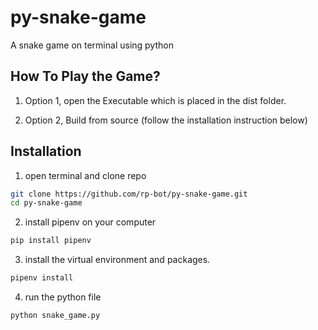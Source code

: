 # py-snake-game

A snake game on terminal using python

## How To Play the Game?

1. Option 1, open the Executable which is placed in the dist folder.

2. Option 2, Build from source (follow the installation instruction below)

## Installation

1.  open terminal and clone repo

```sh
git clone https://github.com/rp-bot/py-snake-game.git
cd py-snake-game
```

2.  install pipenv on your computer

```sh
pip install pipenv
```

3.  install the virtual environment and packages.

```sh
pipenv install
```

4.  run the python file

```sh
python snake_game.py
```
